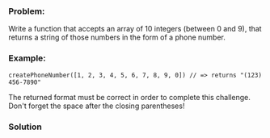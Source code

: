 ### Problem:
<p>Write a function that accepts an array of 10 integers (between 0 and 9), that returns a string of those numbers in the form of a phone number.</p>
<h3>Example:</h3>

<pre><code class="language-javascript">createPhoneNumber([<span class="hljs-number">1</span>, <span class="hljs-number">2</span>, <span class="hljs-number">3</span>, <span class="hljs-number">4</span>, <span class="hljs-number">5</span>, <span class="hljs-number">6</span>, <span class="hljs-number">7</span>, <span class="hljs-number">8</span>, <span class="hljs-number">9</span>, <span class="hljs-number">0</span>]) <span class="hljs-comment">// =&gt; returns &quot;(123) 456-7890&quot;</span></code></pre>
<pre style="display: none;"><code class="language-cpp">createPhoneNumber(<span class="hljs-keyword">int</span>[<span class="hljs-number">10</span>]{<span class="hljs-number">1</span>, <span class="hljs-number">2</span>, <span class="hljs-number">3</span>, <span class="hljs-number">4</span>, <span class="hljs-number">5</span>, <span class="hljs-number">6</span>, <span class="hljs-number">7</span>, <span class="hljs-number">8</span>, <span class="hljs-number">9</span>, <span class="hljs-number">0</span>}) <span class="hljs-comment">// =&gt; returns &quot;(123) 456-7890&quot;</span></code></pre>
<pre style="display: none;"><code class="language-crystal">create_phone_number([<span class="hljs-number">1</span>, <span class="hljs-number">2</span>, <span class="hljs-number">3</span>, <span class="hljs-number">4</span>, <span class="hljs-number">5</span>, <span class="hljs-number">6</span>, <span class="hljs-number">7</span>, <span class="hljs-number">8</span>, <span class="hljs-number">9</span>, <span class="hljs-number">0</span>]) <span class="hljs-comment"># =&gt; returns &quot;(123) 456-7890&quot;</span></code></pre>
<pre style="display: none;"><code class="language-ruby">createPhoneNumber([<span class="hljs-number">1</span>, <span class="hljs-number">2</span>, <span class="hljs-number">3</span>, <span class="hljs-number">4</span>, <span class="hljs-number">5</span>, <span class="hljs-number">6</span>, <span class="hljs-number">7</span>, <span class="hljs-number">8</span>, <span class="hljs-number">9</span>, <span class="hljs-number">0</span>]) <span class="hljs-comment"># =&gt; returns &quot;(123) 456-7890&quot;</span></code></pre>
<pre style="display: none;"><code class="language-coffeescript">createPhoneNumber([<span class="hljs-number">1</span>, <span class="hljs-number">2</span>, <span class="hljs-number">3</span>, <span class="hljs-number">4</span>, <span class="hljs-number">5</span>, <span class="hljs-number">6</span>, <span class="hljs-number">7</span>, <span class="hljs-number">8</span>, <span class="hljs-number">9</span>, <span class="hljs-number">0</span>]) <span class="hljs-comment"># =&gt; returns &quot;(123) 456-7890&quot;</span></code></pre>
<pre style="display: none;"><code class="language-java">Kata.createPhoneNumber(<span class="hljs-keyword">new</span> <span class="hljs-keyword">int</span>[] {<span class="hljs-number">1</span>, <span class="hljs-number">2</span>, <span class="hljs-number">3</span>, <span class="hljs-number">4</span>, <span class="hljs-number">5</span>, <span class="hljs-number">6</span>, <span class="hljs-number">7</span>, <span class="hljs-number">8</span>, <span class="hljs-number">9</span>, <span class="hljs-number">0</span>}) <span class="hljs-comment">// =&gt; returns &quot;(123) 456-7890&quot;</span></code></pre>
<pre style="display: none;"><code class="language-dart">createPhoneNumber([<span class="hljs-number">1</span>, <span class="hljs-number">2</span>, <span class="hljs-number">3</span>, <span class="hljs-number">4</span>, <span class="hljs-number">5</span>, <span class="hljs-number">6</span>, <span class="hljs-number">7</span>, <span class="hljs-number">8</span>, <span class="hljs-number">9</span>, <span class="hljs-number">0</span>]) <span class="hljs-comment">// =&gt; returns &quot;(123) 456-7890&quot;</span></code></pre>
<pre style="display: none;"><code class="language-haskell"><span class="hljs-title">createPhoneNumber</span> [<span class="hljs-number">1</span>,<span class="hljs-number">2</span>,<span class="hljs-number">3</span>,<span class="hljs-number">4</span>,<span class="hljs-number">5</span>,<span class="hljs-number">6</span>,<span class="hljs-number">7</span>,<span class="hljs-number">8</span>,<span class="hljs-number">9</span>,<span class="hljs-number">0</span>] <span class="hljs-comment">-- =&gt; returns &quot;(123) 456-7890&quot;</span></code></pre>
<pre style="display: none;"><code class="language-csharp">Kata.CreatePhoneNumber(<span class="hljs-keyword">new</span> <span class="hljs-keyword">int</span>[] {<span class="hljs-number">1</span>, <span class="hljs-number">2</span>, <span class="hljs-number">3</span>, <span class="hljs-number">4</span>, <span class="hljs-number">5</span>, <span class="hljs-number">6</span>, <span class="hljs-number">7</span>, <span class="hljs-number">8</span>, <span class="hljs-number">9</span>, <span class="hljs-number">0</span>}) <span class="hljs-comment">// =&gt; returns &quot;(123) 456-7890&quot;</span></code></pre>
<pre style="display: none;"><code class="language-python">create_phone_number([<span class="hljs-number">1</span>, <span class="hljs-number">2</span>, <span class="hljs-number">3</span>, <span class="hljs-number">4</span>, <span class="hljs-number">5</span>, <span class="hljs-number">6</span>, <span class="hljs-number">7</span>, <span class="hljs-number">8</span>, <span class="hljs-number">9</span>, <span class="hljs-number">0</span>]) <span class="hljs-comment"># =&gt; returns &quot;(123) 456-7890&quot;</span></code></pre>
<pre style="display: none;"><code class="language-scala"><span class="hljs-type">Kata</span>.createPhoneNumber(<span class="hljs-type">Seq</span>(<span class="hljs-number">1</span>, <span class="hljs-number">2</span>, <span class="hljs-number">3</span>, <span class="hljs-number">4</span>, <span class="hljs-number">5</span>, <span class="hljs-number">6</span>, <span class="hljs-number">7</span>, <span class="hljs-number">8</span>, <span class="hljs-number">9</span>, <span class="hljs-number">0</span>)) # =&gt; returns <span class="hljs-string">&quot;(123) 456-7890&quot;</span></code></pre>
<pre style="display: none;"><code class="language-php">createPhoneNumber([<span class="hljs-number">1</span>,<span class="hljs-number">2</span>,<span class="hljs-number">3</span>,<span class="hljs-number">4</span>,<span class="hljs-number">5</span>,<span class="hljs-number">6</span>,<span class="hljs-number">7</span>,<span class="hljs-number">8</span>,<span class="hljs-number">9</span>,<span class="hljs-number">0</span>]); <span class="hljs-comment">// =&gt; returns &quot;(123) 456-7890&quot;</span></code></pre>
<pre style="display: none;"><code>createPhoneNumber [1; 2; 3; 4; 5; 6; 7; 8; 9; 0] // =&gt; returns &quot;(123) 456-7890&quot;</code></pre><pre style="display: none;"><code class="language-clojure">(<span class="hljs-name">create-phone-number</span> [<span class="hljs-number">1</span> <span class="hljs-number">2</span> <span class="hljs-number">3</span> <span class="hljs-number">4</span> <span class="hljs-number">5</span> <span class="hljs-number">6</span> <span class="hljs-number">7</span> <span class="hljs-number">8</span> <span class="hljs-number">9</span> <span class="hljs-number">0</span>]) <span class="hljs-comment">;; =&gt; returns &quot;(123) 456-7890&quot;</span></code></pre>
<pre style="display: none;"><code class="language-rust">create_phone_number(&amp;[<span class="hljs-number">1</span>,<span class="hljs-number">2</span>,<span class="hljs-number">3</span>,<span class="hljs-number">4</span>,<span class="hljs-number">5</span>,<span class="hljs-number">6</span>,<span class="hljs-number">7</span>,<span class="hljs-number">8</span>,<span class="hljs-number">9</span>,<span class="hljs-number">0</span>]); <span class="hljs-comment">// returns &quot;(123) 456-7890&quot;</span></code></pre>
<pre style="display: none;"><code class="language-go">CreatePhoneNumber([<span class="hljs-number">10</span>]<span class="hljs-keyword">uint</span>{<span class="hljs-number">1</span>,<span class="hljs-number">2</span>,<span class="hljs-number">3</span>,<span class="hljs-number">4</span>,<span class="hljs-number">5</span>,<span class="hljs-number">6</span>,<span class="hljs-number">7</span>,<span class="hljs-number">8</span>,<span class="hljs-number">9</span>,<span class="hljs-number">0</span>})  <span class="hljs-comment">// returns &quot;(123) 456-7890&quot;</span></code></pre>
<pre style="display: none;"><code class="language-c">create_phone_number(phnum, (<span class="hljs-keyword">const</span> <span class="hljs-keyword">unsigned</span> <span class="hljs-keyword">char</span>[]){<span class="hljs-number">1</span>,<span class="hljs-number">2</span>,<span class="hljs-number">3</span>,<span class="hljs-number">4</span>,<span class="hljs-number">5</span>,<span class="hljs-number">6</span>,<span class="hljs-number">7</span>,<span class="hljs-number">8</span>,<span class="hljs-number">9</span>,<span class="hljs-number">0</span>});
    <span class="hljs-comment">/* phnum &lt;- &quot;(123) 456-7890&quot; */</span></code></pre>
<pre style="display: none;"><code class="language-nasm"><span class="hljs-symbol">phnum:</span>  <span class="hljs-built_in">resb</span> <span class="hljs-number">15</span>
<span class="hljs-symbol">nums:</span>   <span class="hljs-built_in">db</span>  <span class="hljs-number">1</span>,<span class="hljs-number">2</span>,<span class="hljs-number">3</span>,<span class="hljs-number">4</span>,<span class="hljs-number">5</span>,<span class="hljs-number">6</span>,<span class="hljs-number">7</span>,<span class="hljs-number">8</span>,<span class="hljs-number">9</span>,<span class="hljs-number">0</span>

<span class="hljs-keyword">mov</span> <span class="hljs-built_in">rdi</span>, phnum
<span class="hljs-keyword">mov</span> <span class="hljs-built_in">rsi</span>, nums
<span class="hljs-keyword">call</span> create_phone_number  <span class="hljs-comment">; RAX &lt;- phnum &lt;- &quot;(123) 456-7890&quot; </span></code></pre>
<p>The returned format must be correct in order to complete this challenge. <br>
Don&apos;t forget the space after the closing parentheses!</p>

### Solution